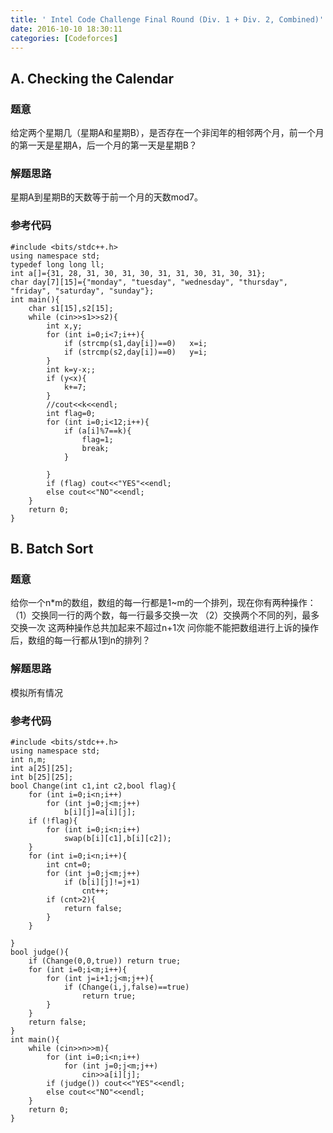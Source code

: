 ```yaml
---
title: ' Intel Code Challenge Final Round (Div. 1 + Div. 2, Combined)'
date: 2016-10-10 18:30:11
categories: [Codeforces]
---
```

## A. Checking the Calendar

### 题意

给定两个星期几（星期A和星期B），是否存在一个非闰年的相邻两个月，前一个月的第一天是星期A，后一个月的第一天是星期B？

### 解题思路

星期A到星期B的天数等于前一个月的天数mod7。

### 参考代码
```
#include <bits/stdc++.h>
using namespace std;
typedef long long ll;
int a[]={31, 28, 31, 30, 31, 30, 31, 31, 30, 31, 30, 31};
char day[7][15]={"monday", "tuesday", "wednesday", "thursday", "friday", "saturday", "sunday"};
int main(){
	char s1[15],s2[15];
	while (cin>>s1>>s2){
		int x,y;
		for (int i=0;i<7;i++){
			if (strcmp(s1,day[i])==0)	x=i;
			if (strcmp(s2,day[i])==0)	y=i;
		}
		int k=y-x;;
		if (y<x){
			k+=7;
		}
		//cout<<k<<endl;
		int flag=0;
		for (int i=0;i<12;i++){
			if (a[i]%7==k){
				flag=1;
				break;
			}
			
		}
		if (flag) cout<<"YES"<<endl;
		else cout<<"NO"<<endl;
	}
	return 0;
}
```

## B. Batch Sort

### 题意

给你一个n*m的数组，数组的每一行都是1~m的一个排列，现在你有两种操作：
（1）交换同一行的两个数，每一行最多交换一次
（2）交换两个不同的列，最多交换一次
这两种操作总共加起来不超过n+1次
问你能不能把数组进行上诉的操作后，数组的每一行都从1到n的排列？

### 解题思路

模拟所有情况

### 参考代码
```
#include <bits/stdc++.h>
using namespace std;
int n,m;
int a[25][25];
int b[25][25];
bool Change(int c1,int c2,bool flag){
	for (int i=0;i<n;i++)
		for (int j=0;j<m;j++)
			b[i][j]=a[i][j];
	if (!flag){
		for (int i=0;i<n;i++)
			swap(b[i][c1],b[i][c2]);
	}
	for (int i=0;i<n;i++){
		int cnt=0;
		for (int j=0;j<m;j++)
			if (b[i][j]!=j+1)
				cnt++;
		if (cnt>2){
			return false;
		}
	}

}
bool judge(){
	if (Change(0,0,true)) return true;
	for (int i=0;i<m;i++){
		for (int j=i+1;j<m;j++){
			if (Change(i,j,false)==true)
				return true;
		}
	}
	return false;
}
int main(){
	while (cin>>n>>m){
		for (int i=0;i<n;i++)
			for (int j=0;j<m;j++)
				cin>>a[i][j];
		if (judge()) cout<<"YES"<<endl;
		else cout<<"NO"<<endl;
	}
	return 0;
}
```